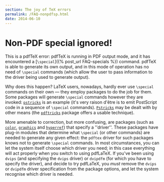 ```yaml
---
section: The joy of TeX errors
permalink: /FAQ-nonpdfsp.html
date: 2014-06-10
---
```


# Non-PDF special ignored!

This is a pdfTeX error: pdfTeX is running in PDF output
mode, and it has encountered a 
[`\special`]({% post_url FAQ-specials %}) command.  pdfTeX is
able to generate its own output, and in this mode of operation has no
need of `\special` commands (which allow the user to pass
information to the driver being used to generate output).

Why does this happen?  LaTeX users, nowadays, hardly ever use
`\special` commands on their own&nbsp;&mdash; they employ packages to do the
job for them.  Some packages will generate `\special` commands
however they are invoked: [`pstricks`](https://ctan.org/pkg/pstricks) is an example (it's very
raison d'&ecirc;tre is to emit PostScript code in a sequence of `\special`
commands).  [`Pstricks`](https://ctan.org/pkg/Pstricks) may be dealt with by other means (the
[`pdftricks`](https://ctan.org/pkg/pdftricks) package offers a usable technique).

More amenable to correction, but more confusing, are packages (such as
[`color`](https://ctan.org/pkg/color), [`graphics`](https://ctan.org/pkg/graphics) and [`hyperref`](https://ctan.org/pkg/hyperref)) that
specify a ''driver''.  These packages have plug-in modules that
determine what `\special` (or other commands) are needed to generate
any given effect: the `pdftex` driver for such packages knows not to
generate `\special` commands.  In most circumstances, you can let
the system itself choose which driver you need; in this case
everything will act properly when you switch to using pdfLaTeX.  If
you've been using `dvips` (and specifying the `dvips` driver)
or `dvipdfm` (for which you have to specify the driver), and
decide to try pdfLaTeX, you _must_ remove the `dvips` or
`dvipdfm` driver specification from the package options, and let the
system recognise which driver is needed.

